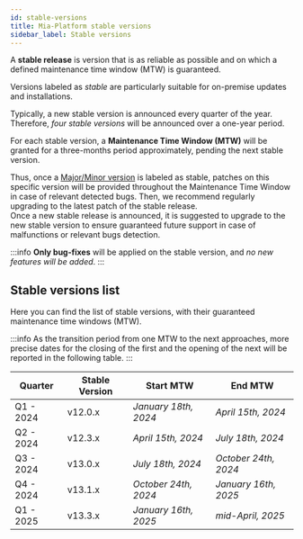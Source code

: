```yaml
---
id: stable-versions
title: Mia-Platform stable versions
sidebar_label: Stable versions
---
```


A **stable release** is version that is as reliable as possible and on which a defined maintenance time window (MTW) is guaranteed.

Versions labeled as _stable_ are particularly suitable for on-premise updates and installations.

Typically, a new stable version is announced every quarter of the year. Therefore, _four stable versions_ will be announced over a one-year period.

For each stable version, a **Maintenance Time Window (MTW)** will be granted for a three-months period approximately, pending the next stable version.

Thus, once a [Major/Minor version](/info/version_policy.md) is labeled as stable, patches on this specific version will be provided throughout the Maintenance Time Window in case of relevant detected bugs.
Then, we recommend regularly upgrading to the latest patch of the stable release.  
Once a new stable release is announced, it is suggested to upgrade to the new stable version to ensure guaranteed future support in case of malfunctions or relevant bugs detection.

:::info
**Only bug-fixes** will be applied on the stable version, and _no new features will be added_.
:::

## Stable versions list

Here you can find the list of stable versions, with their guaranteed maintenance time windows (MTW).

:::info
As the transition period from one MTW to the next approaches, more precise dates for the closing of the first and the opening of the next will be reported in the following table.
:::

|  Quarter  | Stable Version |      Start MTW       |       End MTW        |
|-----------|----------------|----------------------|----------------------|
| Q1 - 2024 |    v12.0.x     | _January 18th, 2024_ |  _April 15th, 2024_  |
| Q2 - 2024 |    v12.3.x     |  _April 15th, 2024_  |  _July 18th, 2024_    |
| Q3 - 2024 |    v13.0.x     |  _July 18th, 2024_    | _October 24th, 2024_  |
| Q4 - 2024 |    v13.1.x     | _October 24th, 2024_  | _January 16th, 2025_  |
| Q1 - 2025 |    v13.3.x     | _January 16th, 2025_  | _mid-April, 2025_  |
